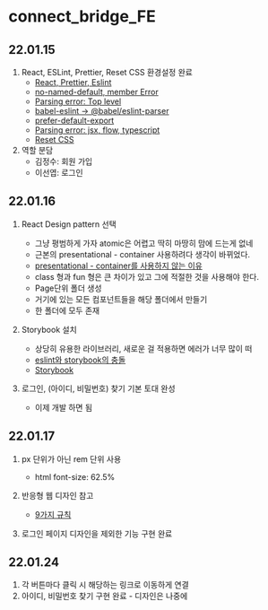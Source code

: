 # connect_bridge_FE

## 22.01.15

1. React, ESLint, Prettier, Reset CSS 환경설정 완료
   - [React, Prettier, Eslint](https://wooogy-egg.tistory.com/40)
   - [no-named-default, member Error](https://stackoverflow.com/questions/52894609/babel-es-lint-parse-errors-in-imported-module-cannot-find-module-parse-with)
   - [Parsing error: Top level](https://stackoverflow.com/questions/52894609/babel-es-lint-parse-errors-in-imported-module-cannot-find-module-parse-with)
   - [babel-eslint -> @babel/eslint-parser](https://github.com/standard/standard/issues/1601)
   - [prefer-default-export](https://stackoverflow.com/questions/52627477/eslint-prefer-default-export-import-prefer-default-export)
   - [Parsing error: jsx, flow, typescript](https://stackoverflow.com/questions/68677437/eslint-parsing-error-this-experimental-syntax-requires-enabling-one-of-the-fol)
   - [Reset CSS](https://domdom.tistory.com/57)
2. 역할 분담
   - 김정수: 회원 가입
   - 이선엽: 로그인

## 22.01.16

1. React Design pattern 선택

   - 그냥 평범하게 가자 atomic은 어렵고 딱히 마땅히 맘에 드는게 없네
   - 근본의 presentational - container 사용하려다 생각이 바뀌었다.
   - [presentational - container를 사용하지 않는 이유](https://tecoble.techcourse.co.kr/post/2021-04-26-presentational-and-container/)
   - class 형과 fun 형은 큰 차이가 있고 그에 적절한 것을 사용해야 한다.
   - Page단위 폴더 생성
   - 거기에 있는 모든 컴포넌트들을 해당 폴더에서 만들기
   - 한 폴더에 모두 존재

2. Storybook 설치

   - 상당히 유용한 라이브러리, 새로운 걸 적용하면 에러가 너무 많이 떠
   - [eslint와 storybook의 충돌](https://stackoverflow.com/questions/69928061/struggling-with-typescript-react-eslint-and-simple-arrow-functions-components)
   - [Storybook](https://storybook.js.org/tutorials/intro-to-storybook/react/ko/get-started/)

3. 로그인, (아이디, 비밀번호) 찾기 기본 토대 완성
   - 이제 개발 하면 됨

## 22.01.17

1. px 단위가 아닌 rem 단위 사용

   - html font-size: 62.5%

2. 반응형 웹 디자인 참고

   - [9가지 규칙](https://knulab.com/archives/1153)

3. 로그인 페이지 디자인을 제외한 기능 구현 완료

## 22.01.24

1. 각 버튼마다 클릭 시 해당하는 링크로 이동하게 연결
2. 아이디, 비밀번호 찾기 구현 완료 - 디자인은 나중에
